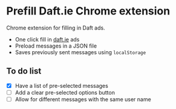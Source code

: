 # Prefill Daft.ie Chrome extension
Chrome extension for filling in Daft ads.
- One click fill in [daft.ie](http://www.daft.ie/) ads
- Preload messages in a JSON file
- Saves previously sent messages using `localStorage`

## To do list
- [x] Have a list of pre-selected messages
- [ ] Add a clear pre-selected options button
- [ ] Allow for different messages with the same user name
